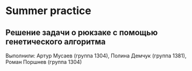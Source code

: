 # Summer practice

## Решение задачи о рюкзаке с помощью генетического алгоритма

Выполнили: Артур Мусаев (группа 1304), Полина Демчук (группа 1381), Роман Поршнев (группа 1304)
